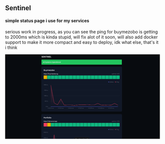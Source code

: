 
## Sentinel

#### simple status page i use for my services

serious work in progress, as you can see the ping for buymezobo is getting to 2000ms which is kinda stupid, will fix alot of it soon, will also add docker support to make it more compact and easy to deploy, idk what else, that's it i think

![screen shot](doc/sh2.png)
